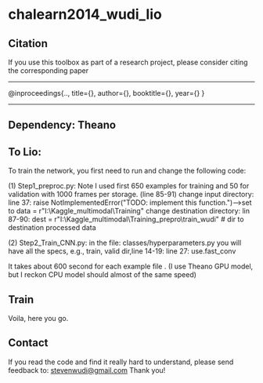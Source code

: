 chalearn2014_wudi_lio 
=====================


Citation
-------
If you use this toolbox as part of a research project, please consider citing the corresponding paper
******************************************************************************************************
@inproceedings{..,
  title={},
  author={},
  booktitle={},
  year={}
}
******************************************************************************************************


Dependency: Theano
-------

	
To Lio:
-------
To train the network, you first need to run and change the following code:

(1) Step1_preproc.py:
Note I used first 650 examples for training and 50 for validation with 1000 frames per storage. (line 85-91)
change input directory: line 37: raise NotImplementedError("TODO: implement this function.")-->set to  data = r"I:\Kaggle_multimodal\Training"
change destination directory:  lin 87-90: dest = r"I:\Kaggle_multimodal\Training_prepro\train_wudi" # dir to  destination processed data


(2) Step2_Train_CNN.py:
in the file: classes/hyperparameters.py you will have all the specs, e.g., train, valid dir,line 14-19:
line 27: use.fast_conv

It takes about 600 second for each example file . (I use Theano GPU model, but I reckon CPU model should almost of the same speed)

Train
-------
Voila, here you go.


Contact
-------
If you read the code and find it really hard to understand, please send feedback to: stevenwudi@gmail.com
Thank you!
